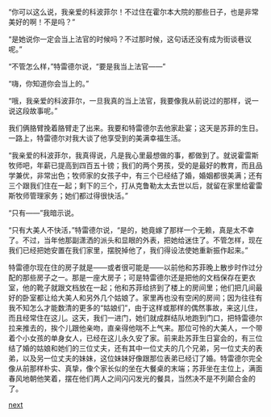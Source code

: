 
“你可以这么说，我亲爱的科波菲尔！不过住在霍尔本大院的那些日子，也是非常美好的啊！不是吗？”

“是她说你一定会当上法官的时候吗？不过那时候，这句话还没有成为街谈巷议呢。”

“不管怎么样，”特雷德尔说，“要是我当上法官——”

“嗨，你知道你会当上的。”

“哦，我亲爱的科波菲尔，一旦我真的当上法官，我要像我从前说过的那样，说一说这段故事呢。”

我们俩胳臂挽着胳臂走了出来。我要和特雷德尔去他家赴宴；这天是苏菲的生日。一路上，特雷德尔对我大谈了他享受到的美满幸福生活。

“我亲爱的科波菲尔，我真得说，凡是我心里最想做的事，都做到了。就说霍雷斯牧师吧，年薪已提高到四百五十镑；我们的两个男孩，受的是最好的教育，而且品学兼优，非常出色；牧师家的女孩子中，有三个已经结了婚，婚姻都很美满；还有三个跟我们住在一起；剩下的三个，打从克鲁勒太太去世以后，就留在家里给霍雷斯牧师管理家务；她们都过得很快活。”

“只有——”我暗示说。

“只有大美人不快活，”特雷德尔说，“是的，她竟嫁了那样一个无赖，真是太不幸了。不过，当年他那副潇洒的派头和显眼的外表，把她给迷住了。不管怎样，现在我们已经把她安置在我们家里，摆脱掉他了，我们得设法使她重新振作起来。”

特雷德尔现在住的房子就是——或者很可能是——以前他和苏菲晚上散步时作过分配的那些房子之一。那是一座大房子；可是特雷德尔还是把他的文档保存在更衣室，他的靴子就跟文档放在一起；他和苏菲给挤到了楼上的房间里；他们把几间最好的卧室都让给大美人和另外几个姑娘了。家里再也没有空闲的房间；因为往往有我不知怎么才能数清的更多的“姑娘们”，由于这样或那样的偶然事故，来这儿住，而且经常住在这儿。这天，我们一进门，她们就成群结队地跑到门口，把特雷德尔拉来推去的，挨个儿跟他亲吻，直亲得他喘不上气来。那位可怜的大美人，一个带着个小女孩的单身女人，已经在这儿永久安了家。前来赴苏菲生日宴会的，有三位结了婚的姑娘和她们的三位丈夫，还有其中一位丈夫的几个兄弟，另一位丈夫的表弟，以及另一位丈夫的妹妹，这位妹妹好像跟那位表弟已经订了婚。特雷德尔完全像从前那样朴实、真挚，像个家长似的坐在大餐桌的末端；苏菲坐在主位上，满面春风地朝他笑着，摆在他们两人之间闪闪发光的餐具，当然决不是不列颠合金的了。

[next](page780)